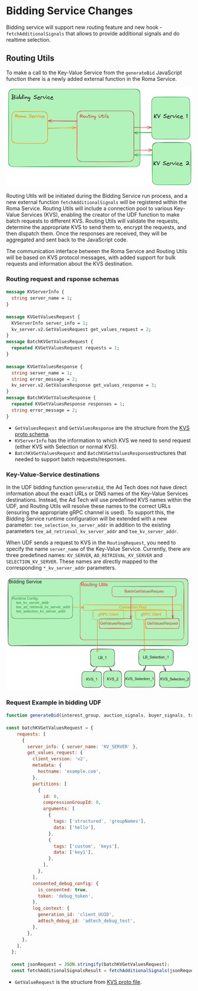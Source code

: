 # Bidding Service Changes 
Bidding service will support new routing feature and new hook - `fetchAdditionalSignals` that allows to provide additional signals and do realtime selection.

## Routing Utils
To make a call to the Key-Value Service from the `generateBid` JavaScript function there is a newly added external function in the Roma Service.

<span style="display:block;text-align:center">![Routing logic](images/adsapi_routing_util.png)</span>

Routing Utils will be initiated during the Bidding Service run process, and a new external function `fetchAdditionalSignals` will be registered within the Roma Service. Routing Utils will include a connection pool to various Key-Value Services (KVS), enabling the creator of the UDF function to make batch requests to different KVS. Routing Utils will validate the requests, determine the appropriate KVS to send them to, encrypt the requests, and then dispatch them. Once the responses are received, they will be aggregated and sent back to the JavaScript code.

The communication interface between the Roma Service and Routing Utils will be based on KVS protocol messages, with added support for bulk requests and information about the KVS destination.

### Routing request and rsponse schemas

```proto
message KVServerInfo {
  string server_name = 1;
}

message KVGetValuesRequest {
  KVServerInfo server_info = 1;
  kv_server.v2.GetValuesRequest get_values_request = 2;
}
message BatchKVGetValuesRequest {
  repeated KVGetValuesRequest requests = 1;
}

message KVGetValuesResponse {
  string server_name = 1;
  string error_message = 2;
  kv_server.v2.GetValuesResponse get_values_response = 3;
}
message BatchKVGetValuesResponse {
  repeated KVGetValuesResponse responses = 1;
  string error_message = 2;
}
```

- `GetValuesRequest` and `GetValuesResponse` are the structure from the [KVS proto schema](https://github.com/privacysandbox/protected-auction-key-value-service/blob/release-0.16/public/query/v2/get_values_v2.proto). 
- `KVServerInfo` has the information to which KVS we need to send request (either KVS with Selection or normal KVS).
- `BatchKVGetValuesRequest` and `BatchKVGetValuesResponse`structures that needed to support batch requests/responses. 

### Key-Value-Service destinations 
 In the UDF bidding function `generateBid`, the Ad Tech does not have direct information about the exact URLs or DNS names of the Key-Value Services destinations. Instead, the Ad Tech will use predefined KVS names within the UDF, and Routing Utils will resolve these names to the correct URLs (ensuring the appropriate gRPC channel is used). To support this, the Bidding Service runtime configuration will be extended with a new parameter: `tee_selection_kv_server_addr` in addition to the existing parameters `tee_ad_retrieval_kv_server_addr` and `tee_kv_server_addr`.

When UDF sends a request to KVS in the `RoutingRequest`, you need to specify the name `server_name` of the Key-Value Service. Currently, there are three predefined names: `KV_SERVER`, `AD_RETRIEVAL_KV_SERVER` and `SELECTION_KV_SERVER`. These names are directly mapped to the corresponding `*_kv_server_addr` parameters.

<span style="display:block;text-align:center">![Routing communication shema](images/adsapi_routing_util_detailed.png)</span>

### Request Example in bidding UDF
```js
function generateBid(interest_group, auction_signals, buyer_signals, trusted_bidding_signals, device_signals) {

const batchKVGetValuesRequest = {
    requests: [
      {
        server_info: { server_name: 'KV_SERVER' },
        get_values_request: {
          client_version: 'v2',
          metadata: {
            hostname: 'example.com',
          },
          partitions: [
            {
              id: 0,
              compressionGroupId: 0,
              arguments: [
                {
                  tags: ['structured', 'groupNames'],
                  data: ['hello'],
                },
                {
                  tags: ['custom', 'keys'],
                  data: ['key1'],
                },
              ],
            },
          ],
          consented_debug_config: {
            is_consented: true,
            token: 'debug_token',
          },
          log_context: {
            generation_id: 'client_UUID',
            adtech_debug_id: 'adtech_debug_test',
          },
        },
      },
    ],
  };

  const jsonRequest = JSON.stringify(batchKVGetValuesRequest);
  const fetchAdditionalSignalsResult = fetchAdditionalSignals(jsonRequest);
```

-  `GetValueRequest` is the structure from [KVS proto file](https://github.com/privacysandbox/protected-auction-key-value-service/blob/release-0.16/public/query/v2/get_values_v2.proto#L105).
